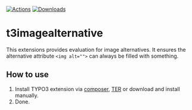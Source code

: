[![Actions](https://github.com/visuellverstehen/t3imagealternative/workflows/TER/badge.svg)](https://github.com/visuellverstehen/t3imagealternative/actions)
[![Downloads](https://img.shields.io/packagist/dt/visuellverstehen/t3imagealternative.svg)](https://packagist.org/packages/visuellverstehen/t3imagealternative)

# t3imagealternative

This extensions provides evaluation for image alternatives. It ensures the alternative attribute `<img alt="">` can always be filled with something.

## How to use
1. Install TYPO3 extension via [composer](https://packagist.org/packages/visuellverstehen/t3imagealternative), [TER](https://extensions.typo3.org/extension/t3imagealternative/) or download and install manually.
1. Done.

